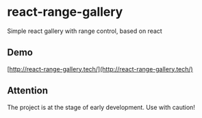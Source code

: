 # react-range-gallery
Simple react gallery with range control, based on react

## Demo
[http://react-range-gallery.tech/](http://react-range-gallery.tech/)

## Attention
The project is at the stage of early development. Use with caution!
